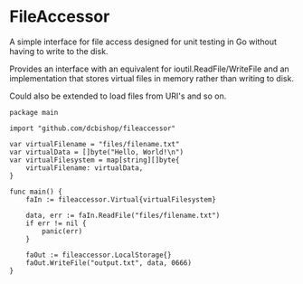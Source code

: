 FileAccessor
============

A simple interface for file access designed for unit testing in Go without
having to write to the disk.

Provides an interface with an equivalent for ioutil.ReadFile/WriteFile and an
implementation that stores virtual files in memory rather than writing to disk.

Could also be extended to load files from URI's and so on.

    package main
    
    import "github.com/dcbishop/fileaccessor"
    
    var virtualFilename = "files/filename.txt"
    var virtualData = []byte("Hello, World!\n")
    var virtualFilesystem = map[string][]byte{
    	virtualFilename: virtualData,
    }
    
    func main() {
    	faIn := fileaccessor.Virtual{virtualFilesystem}
    
    	data, err := faIn.ReadFile("files/filename.txt")
    	if err != nil {
    		panic(err)
    	}
    
    	faOut := fileaccessor.LocalStorage{}
    	faOut.WriteFile("output.txt", data, 0666)
    }
